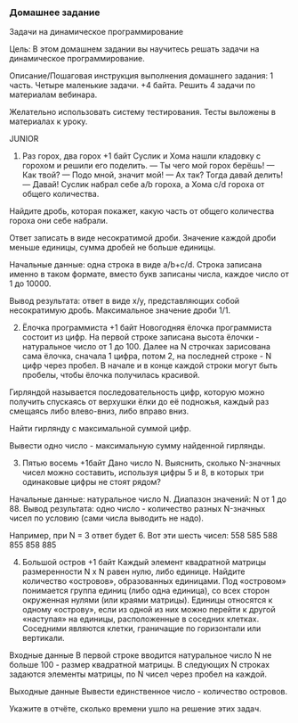 ### Домашнее задание

Задачи на динамическое программирование

Цель:
В этом домашнем задании вы научитесь решать задачи на динамическое программирование.


Описание/Пошаговая инструкция выполнения домашнего задания:
1 часть. Четыре маленькие задачи. +4 байта.
Решить 4 задачи по материалам вебинара.

Желательно использовать систему тестирования. Тесты выложены в материалах к уроку.

JUNIOR
1.  Раз горох, два горох +1 байт
Суслик и Хома нашли кладовку с горохом и решили его поделить.
— Ты чего мой горох берёшь!
— Как твой?
— Подо мной, значит мой!
— Ах так? Тогда давай делить!
— Давай!
Суслик набрал себе a/b гороха, а Хома c/d гороха от общего количества.

Найдите дробь, которая покажет, какую часть
от общего количества гороха они себе набрали.

Ответ записать в виде несократимой дроби.
Значение каждой дроби меньше единицы,
сумма дробей не больше единицы.

Начальные данные: одна строка в виде a/b+c/d.
Строка записана именно в таком формате, вместо букв записаны числа, каждое число от 1 до 10000.

Вывод результата: ответ в виде x/y, представляющих собой несократимую дробь.
Максимальное значение дроби 1/1.

2. Ёлочка программиста +1 байт
Новогодняя ёлочка программиста состоит из цифр.
На первой строке записана высота ёлочки -
натуральное число от 1 до 100.
Далее на N строчках зарисована сама ёлочка,
сначала 1 цифра, потом 2, на последней строке - N цифр через пробел.
В начале и в конце каждой строки могут быть пробелы, чтобы ёлочка получилась красивой.

Гирляндой называется последовательность цифр, которую можно получить спускаясь от верхушки
ёлки до её подножья, каждый раз смещаясь либо влево-вниз, либо вправо вниз.

Найти гирлянду с максимальной суммой цифр.

Вывести одно число - максимальную сумму найденной гирлянды.

3. Пятью восемь +1байт
Дано число N. Выяснить, сколько N-значных чисел можно составить,
используя цифры 5 и 8, в которых три одинаковые цифры не стоят рядом?

Начальные данные: натуральное число N.
Диапазон значений: N от 1 до 88.
Вывод результата: одно число - количество разных N-значных чисел по условию (сами числа выводить не надо).

Например, при N = 3 ответ будет 6.
Вот эти шесть чисел:
558
585
588
855
858
885

4. Большой остров +1 байт
Каждый элемент квадратной матрицы размеренности N x N равен нулю, либо единице. Найдите количество «островов», образованных единицами. Под «островом» понимается группа единиц (либо одна единица), со всех сторон окруженная нулями (или краями матрицы). Единицы относятся к одному «острову», если из одной из них можно перейти к другой «наступая» на единицы, расположенные в соседних клетках. Соседними являются клетки, граничащие по горизонтали или вертикали.

Входные данные
В первой строке вводится натуральное число N не больше 100 - размер квадратной матрицы.
В следующих N строках задаются элементы матрицы, по N чисел через пробел на каждой.

Выходные данные
Вывести единственное число - количество островов.

Укажите в отчёте, сколько времени ушло на решение этих задач.
